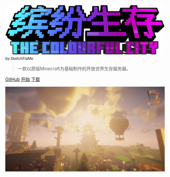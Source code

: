 ﻿<!-- _coverpage.md -->



![logo](_media/缤纷生存_中文logo.png ':size=25%') <small>by:SketchFlaMe</small>

> 一款以原版Minecraft为基础制作的开放世界生存服务器。

[GitHub](https://sfm-cc.github.io/)
[开始](zh-cn/简介/1.md)
[下载]()

![](_media/bg.png)

